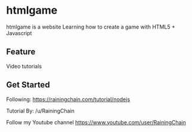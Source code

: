 # htmlgame

htmlgame is a website Learning how to create a game with HTML5 + Javascript 

## Feature

Video tutorials

## Get Started

Following: https://rainingchain.com/tutorial/nodejs 

Tutorial By: /u/RainingChain

Follow my Youtube channel https://www.youtube.com/user/RainingChain
